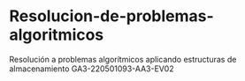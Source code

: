 # Resolucion-de-problemas-algoritmicos
Resolución a problemas algorítmicos aplicando estructuras de almacenamiento GA3-220501093-AA3-EV02
